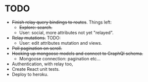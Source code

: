 # TODO
* ~~Finish relay query bindings to routes~~. Things left:
  * ~~Explore: search.~~
  * User: social, more attributes not yet "relayed".
* ~~Relay mutations.~~ TODO:
  * User: edit attributes mutation and views.
* ~~Poll pagination on scroll.~~
* ~~Hooking up mongoose models and connect to GraphQl schema.~~
  * Mongoose connection: pagination etc...
* Authentication, with relay too,
* Create React unit tests.
* Deploy to heroku.



